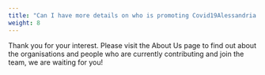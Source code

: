 ```yaml
---
title: "Can I have more details on who is promoting Covid19Alessandria.help?"
weight: 8
---
```


Thank you for your interest. Please visit the About Us page to find out about the organisations and people who are currently contributing and join the team, we are waiting for you!